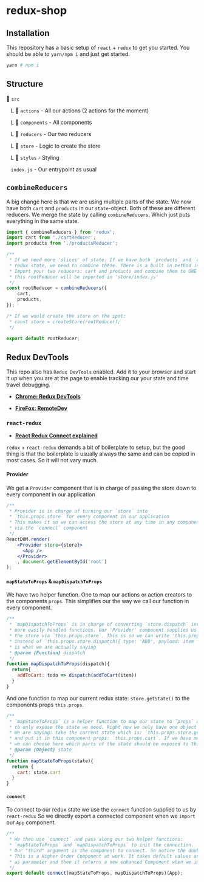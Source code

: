 # redux-shop

## Installation

This repository has a basic setup of `react` + `redux` to get you started. You should be able to `yarn/npm i` and just get started.

```bash
yarn # npm i

```

## Structure

:open_file_folder:  `src`

  &nbsp;&nbsp; L :open_file_folder: `actions` - All our actions (2 actions for the moment)

  &nbsp;&nbsp; L :open_file_folder: `components` - All components

  &nbsp;&nbsp; L :open_file_folder: `reducers` - Our two reducers

  &nbsp;&nbsp; L :open_file_folder: `store`  - Logic to create the store

  &nbsp;&nbsp; L :open_file_folder: `styles` - Styling

  &nbsp;&nbsp; `index.js` - Our entrypoint as usual
  
## `combineReducers`

A big change here is that we are using multiple parts of the state. We now have both `cart` and `products` in our `state`-object. Both of these are different reducers. We merge the state by calling `combineReducers`. Which just puts everything in the same state.

```js
import { combineReducers } from 'redux';
import cart from './cartReducer';
import products from './productsReducer';

/**
 * If we need more 'slices' of state. If we have both `products` and `cart` in our 
 * redux state, we need to combine these. There is a built in method in redux for this
 * Import your two reducers: cart and products and combine them to ONE state object. Then export it
 * this rootReducer will be imported in 'store/index.js'
 */
const rootReducer = combineReducers({
    cart,
    products,
});

/* If we would create the store on the spot:
 * const store = createStore(rootReducer);
 */

export default rootReducer;
```

## Redux DevTools

This repo also has `Redux DevTools` enabled. Add it to your browser and start it up when you are at the page to enable tracking our your state and time travel debugging.

* [**Chrome: Redux DevTools**](https://chrome.google.com/webstore/detail/redux-devtools/lmhkpmbekcpmknklioeibfkpmmfibljd)

* [**FireFox: RemoteDev**](https://addons.mozilla.org/en-US/firefox/addon/remotedev/)


### `react-redux`

* [**React Redux Connect explained**](http://www.sohamkamani.com/blog/2017/03/31/react-redux-connect-explained/)

`redux` + `react-redux` demands a bit of boilerplate to setup, but the good thing is that the boilerplate is usually always the same and can be copied in most cases. So it will not vary much.

#### Provider
We get a `Provider` component that is in charge of passing the store down to every component in our application

```jsx
/**
 * Provider is in charge of turning our `store` into 
 * `this.props.store` for every component in our application
 * This makes it so we can access the store at any time in any component
 * via the `connect` component
 */
ReactDOM.render(
    <Provider store={store}>
      <App />
    </Provider> 
    , document.getElementById('root')
);
```

#### `mapStateToProps` & `mapDispatchToProps`

We have two helper function. One to map our actions or action creators to the components `props`.
This simplifies our the way we call our function in every component.

```jsx
/**
 * `mapDispatchToProps` is in charge of converting `store.dispatch` into
 * more easily handled functions. Our 'Provider' component supplies us with
 * the store via `this.props.store`. This is so we can write 'this.props.addToCart'
 * instead of `this.props.store.dispatch({ type: 'ADD', payload: item  })` which
 * is what we are actually saying 
 * @param {Function} dispatch 
 */
function mapDispatchToProps(dispatch){
  return{
    addToCart: todo => dispatch(addToCart(item))
  }
}

```

And one function to map our current redux state: `store.getState()` to the components props `this.props`.

```jsx
/**
 * `mapStateToProps` is a helper function to map our state to `props` and
 * to only expose the state we need. Right now we only have one object in our state: `todos`
 * We are saying: take the current state which is: `this.props.store.getState().cart`
 * and put it in this component props: `this.props.cart`. If we have multiple pieces of our state
 * we can choose here which parts of the state should be exposed to this component
 * @param {Object} state 
 */
function mapStateToProps(state){
  return {
    cart: state.cart
  }
}

```

#### `connect`

To connect to our redux state we use the `connect` function supplied to us by `react-redux` So we directly export a connected component when we `import` our `App` component.

```jsx
/**
 * We then use `connect` and pass along our two helper functions: 
 * `mapStateToProps` and `mapDispatchToProps` to init the connection.
 * Our "third" argument is the component to connect. So notice the double ()()
 * This is a Higher Order Component at work. It takes default values and a Component
 * as parameter and then it returns a new enhanced Component when we import the Component
 */
export default connect(mapStateToProps, mapDispatchToProps)(App);
```
